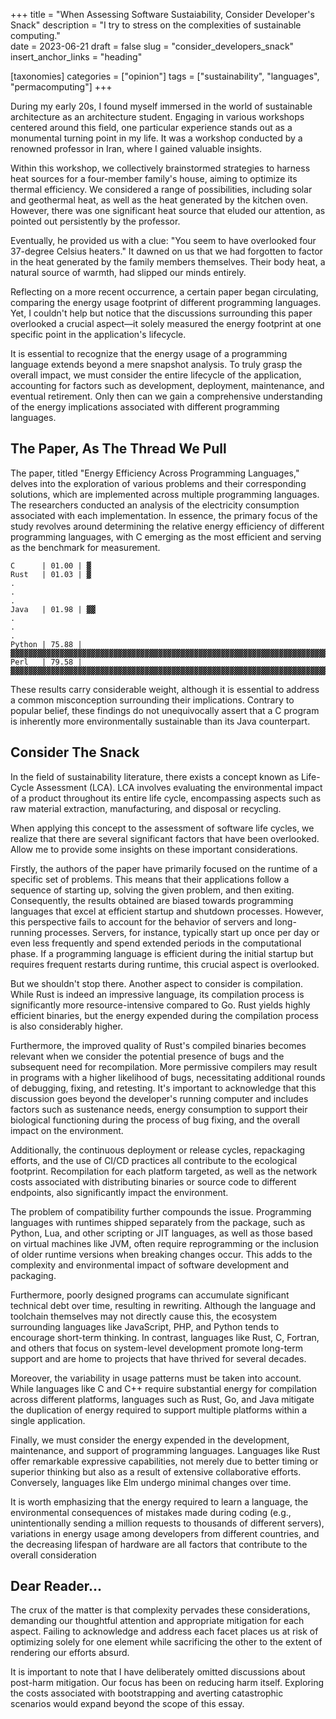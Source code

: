 +++
title = "When Assessing Software Sustaiability, Consider Developer's Snack"
description = "I try to stress on the complexities of sustainable computing."   
date = 2023-06-21
draft = false
slug = "consider_developers_snack"
insert_anchor_links = "heading"

[taxonomies]
categories = ["opinion"]
tags = ["sustainability", "languages", "permacomputing"]
+++

During my early 20s, I found myself immersed in the world of sustainable architecture as an architecture student.
Engaging in various workshops centered around this field, one particular experience stands out as a monumental turning point in my life.
It was a workshop conducted by a renowned professor in Iran, where I gained valuable insights.

Within this workshop, we collectively brainstormed strategies to harness heat sources for a four-member family's house,
aiming to optimize its thermal efficiency.
We considered a range of possibilities, including solar and geothermal heat, as well as the heat generated by the kitchen oven.
However, there was one significant heat source that eluded our attention, as pointed out persistently by the professor.

Eventually, he provided us with a clue: "You seem to have overlooked four 37-degree Celsius heaters."
It dawned on us that we had forgotten to factor in the heat generated by the family members themselves.
Their body heat, a natural source of warmth, had slipped our minds entirely.

Reflecting on a more recent occurrence, a certain paper began circulating, comparing the energy usage footprint of different programming languages.
Yet,
I couldn't help but notice that the discussions surrounding this paper overlooked
a crucial aspect—it solely measured the energy footprint at one specific point in the application's lifecycle.

It is essential to recognize that the energy usage of a programming language extends beyond a mere snapshot analysis.
To truly grasp the overall impact,
we must consider the entire lifecycle of the application,
accounting for factors such as development, deployment, maintenance, and eventual retirement.
Only then can we gain a comprehensive understanding of the energy implications associated with different programming languages.

## The Paper, As The Thread We Pull

The paper,
titled "Energy Efficiency Across Programming Languages,"
delves into the exploration of various problems and their corresponding solutions,
which are implemented across multiple programming languages.
The researchers conducted an analysis of the electricity consumption associated with each implementation.
In essence, the primary focus of the study revolves around determining the relative energy efficiency of different programming languages,
with C emerging as the most efficient and serving as the benchmark for measurement.

```
C      | 01.00 | ▓ 
Rust   | 01.03 | ▓
.
.
.
Java   | 01.98 | ▓▓
.
.
. 
Python | 75.88 | ▓▓▓▓▓▓▓▓▓▓▓▓▓▓▓▓▓▓▓▓▓▓▓▓▓▓▓▓▓▓▓▓▓▓▓▓▓▓▓▓▓▓▓▓▓▓▓▓▓▓▓▓▓▓▓▓▓▓▓▓▓▓▓▓▓▓▓▓▓▓▓▓▓▓▓▓▓▓  
Perl   | 79.58 | ▓▓▓▓▓▓▓▓▓▓▓▓▓▓▓▓▓▓▓▓▓▓▓▓▓▓▓▓▓▓▓▓▓▓▓▓▓▓▓▓▓▓▓▓▓▓▓▓▓▓▓▓▓▓▓▓▓▓▓▓▓▓▓▓▓▓▓▓▓▓▓▓▓▓▓▓▓▓▓▓▓
```

These results carry considerable weight,
although it is essential to address a common misconception surrounding their implications.
Contrary to popular belief,
these findings do not unequivocally assert that a C program is
inherently more environmentally sustainable than its Java counterpart.

## Consider The Snack

In the field of sustainability literature, there exists a concept known as Life-Cycle Assessment (LCA).
LCA involves evaluating the environmental impact of a product throughout its entire life cycle,
encompassing aspects such as raw material extraction, manufacturing, and disposal or recycling.

When applying this concept to the assessment of software life cycles,
we realize that there are several significant factors that have been overlooked.
Allow me to provide some insights on these important considerations.

Firstly, the authors of the paper have primarily focused on the runtime of a specific set of problems.
This means that their applications follow a sequence of starting up, solving the given problem, and then exiting.
Consequently, the results obtained are biased towards programming languages that excel at efficient startup and shutdown processes.
However, this perspective fails to account for the behavior of servers and long-running processes.
Servers, for instance, typically start up once per day or even less frequently and spend extended periods in the computational phase.
If a programming language is efficient during the initial startup but requires frequent restarts during runtime, this crucial aspect is overlooked.

But we shouldn't stop there.
Another aspect to consider is compilation.
While Rust is indeed an impressive language, its compilation process is significantly more resource-intensive compared to Go.
Rust yields highly efficient binaries, but the energy expended during the compilation process is also considerably higher.

Furthermore, the improved quality of Rust's compiled binaries becomes relevant when
we consider the potential presence of bugs and the subsequent need for recompilation.
More permissive compilers may result in programs with a higher likelihood of bugs,
necessitating additional rounds of debugging, fixing, and retesting.
It's important to acknowledge that this discussion goes beyond the developer's running computer
and includes factors such as sustenance needs,
energy consumption to support their biological functioning during the process of bug fixing,
and the overall impact on the environment.

Additionally, the continuous deployment or release cycles, repackaging efforts,
and the use of CI/CD practices all contribute to the ecological footprint.
Recompilation for each platform targeted,
as well as the network costs associated with distributing binaries or source code to different endpoints,
also significantly impact the environment.

The problem of compatibility further compounds the issue.
Programming languages with runtimes shipped separately from the package,
such as Python, Lua, and other scripting or JIT languages, as well as those based on virtual machines like JVM,
often require reprogramming or the inclusion of older runtime versions when breaking changes occur.
This adds to the complexity and environmental impact of software development and packaging.

Furthermore, poorly designed programs can accumulate significant technical debt over time, resulting in rewriting.
Although the language and toolchain themselves may not directly cause this,
the ecosystem surrounding languages like JavaScript, PHP, and Python tends to encourage short-term thinking.
In contrast, languages like Rust, C, Fortran, and others that focus on system-level development promote long-term support
and are home to projects that have thrived for several decades.

Moreover, the variability in usage patterns must be taken into account.
While languages like C and C++ require substantial energy for compilation across different platforms,
languages such as Rust, Go, and Java mitigate the duplication of energy required to support multiple platforms within a single application.

Finally, we must consider the energy expended in the development, maintenance, and support of programming languages.
Languages like Rust offer remarkable expressive capabilities,
not merely due to better timing or superior thinking but also as a result of extensive collaborative efforts.
Conversely, languages like Elm undergo minimal changes over time.

It is worth emphasizing that the energy required to learn a language,
the environmental consequences of mistakes made during coding
(e.g., unintentionally sending a million requests to thousands of different servers),
variations in energy usage among developers from different countries,
and the decreasing lifespan of hardware are all factors that contribute to the overall consideration

## Dear Reader...

The crux of the matter is that complexity pervades these considerations,
demanding our thoughtful attention and appropriate mitigation for each aspect.
Failing to acknowledge and address each facet places us at risk of optimizing solely for one element
while sacrificing the other to the extent of rendering our efforts absurd.

It is important to note that I have deliberately omitted discussions about post-harm mitigation.
Our focus has been on reducing harm itself.
Exploring the costs associated with bootstrapping and averting catastrophic scenarios
would expand beyond the scope of this essay.